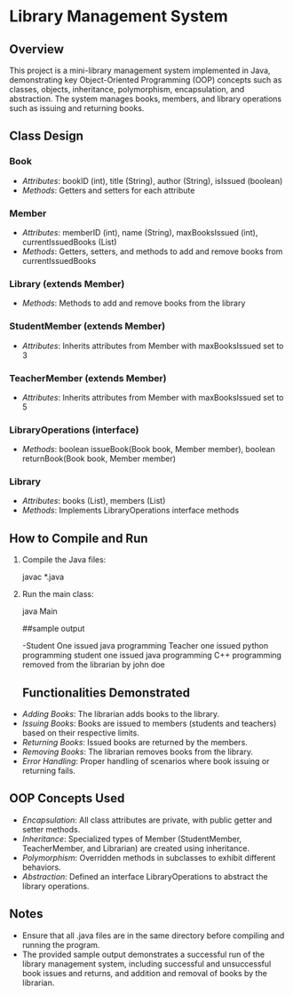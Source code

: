 # Library Management System

## Overview

This project is a mini-library management system implemented in Java, demonstrating key Object-Oriented Programming (OOP) concepts such as classes, objects, inheritance, polymorphism, encapsulation, and abstraction. The system manages books, members, and library operations such as issuing and returning books.

## Class Design

### Book
- *Attributes*: bookID (int), title (String), author (String), isIssued (boolean)
- *Methods*: Getters and setters for each attribute

### Member
- *Attributes*: memberID (int), name (String), maxBooksIssued (int), currentIssuedBooks (List<Book>)
- *Methods*: Getters, setters, and methods to add and remove books from currentIssuedBooks

### Library (extends Member)
- *Methods*: Methods to add and remove books from the library

### StudentMember (extends Member)
- *Attributes*: Inherits attributes from Member with maxBooksIssued set to 3

### TeacherMember (extends Member)
- *Attributes*: Inherits attributes from Member with maxBooksIssued set to 5

### LibraryOperations (interface)
- *Methods*: boolean issueBook(Book book, Member member), boolean returnBook(Book book, Member member)

### Library
- *Attributes*: books (List<Book>), members (List<Member>)
- *Methods*: Implements LibraryOperations interface methods

## How to Compile and Run

1. Compile the Java files:
   
    javac *.java
    

2. Run the main class:
    
    java Main
    
    ##sample output
    
   -Student One issued java programming 
   Teacher one issued python programming
   student one issued java programming
   C++ programming removed from the librarian by john doe
   
   ## Functionalities Demonstrated

- *Adding Books*: The librarian adds books to the library.
- *Issuing Books*: Books are issued to members (students and teachers) based on their respective limits.
- *Returning Books*: Issued books are returned by the members.
- *Removing Books*: The librarian removes books from the library.
- *Error Handling*: Proper handling of scenarios where book issuing or returning fails.

## OOP Concepts Used

- *Encapsulation*: All class attributes are private, with public getter and setter methods.
- *Inheritance*: Specialized types of Member (StudentMember, TeacherMember, and Librarian) are created using inheritance.
- *Polymorphism*: Overridden methods in subclasses to exhibit different behaviors.
- *Abstraction*: Defined an interface LibraryOperations to abstract the library operations.

## Notes

- Ensure that all .java files are in the same directory before compiling and running the program.
- The provided sample output demonstrates a successful run of the library management system, including successful and unsuccessful book issues and returns, and addition and removal of books by the librarian.
    
